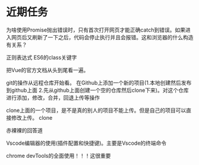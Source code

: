 # 近期任务

为啥使用Promise抛出错误时，只有首次打开网页才能正确catch到错误。如果进入网页后又刷新了一下之后，代码会停止执行并且会报错。这和浏览器的什么构造有关系？

正则表达式
ES6的class关键字

把Vue的官方文档从头到尾看一遍。

git的操作从远程仓库开始看。
在Github上添加一个新的项目(1.本地创建然后发布到github上面 2.先从github上面创建一个空的仓库然后clone下来)。对这个仓库进行添加，修改，合并，回退上传等操作

clone上面的一个项目，是不是真的别人的项目不能上传。但是自己的项目可以直接修改上传。
clone

赤裸裸的回答道

Vscode编辑器的使用(插件配置和快捷键)。主要是Vscode的终端命令

chrome devTools的全面使用！！！这很重要
